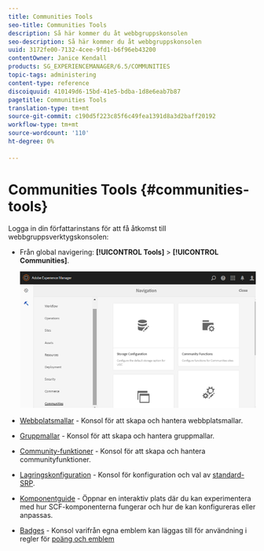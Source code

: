 ```yaml
---
title: Communities Tools
seo-title: Communities Tools
description: Så här kommer du åt webbgruppskonsolen
seo-description: Så här kommer du åt webbgruppskonsolen
uuid: 3172fe00-7132-4cee-9fd1-b6f96eb43200
contentOwner: Janice Kendall
products: SG_EXPERIENCEMANAGER/6.5/COMMUNITIES
topic-tags: administering
content-type: reference
discoiquuid: 410149d6-15bd-41e5-bdba-1d8e6eab7b87
pagetitle: Communities Tools
translation-type: tm+mt
source-git-commit: c190d5f223c85f6c49fea1391d8a3d2baff20192
workflow-type: tm+mt
source-wordcount: '110'
ht-degree: 0%

---
```



# Communities Tools {#communities-tools}

Logga in din författarinstans för att få åtkomst till webbgruppsverktygskonsolen:

* Från global navigering: **[!UICONTROL Tools]** > **[!UICONTROL Communities]**.

   ![communities](assets/communities-home.png)

* [Webbplatsmallar](sites.md) - Konsol för att skapa och hantera webbplatsmallar.

* [Gruppmallar](tools-groups.md) - Konsol för att skapa och hantera gruppmallar.

* [Community-funktioner](functions.md) - Konsol för att skapa och hantera communityfunktioner.

* [Lagringskonfiguration](srp-config.md) - Konsol för konfiguration och val av [standard-SRP](working-with-srp.md).

* [Komponentguide](components-guide.md) - Öppnar en interaktiv plats där du kan experimentera med hur SCF-komponenterna fungerar och hur de kan konfigureras eller anpassas.

* [Badges](badges.md) - Konsol varifrån egna emblem kan läggas till för användning i regler för [poäng och emblem](implementing-scoring.md)

